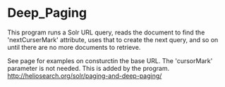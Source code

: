 # Deep_Paging

This program runs a Solr URL query, reads the document to find the 'nextCurserMark' attribute, uses that to create the next query, and so on until there are no more documents to retrieve.

See page for examples on consturctin the base URL. The 'cursorMark' parameter is not needed. This is added by the program.
http://heliosearch.org/solr/paging-and-deep-paging/